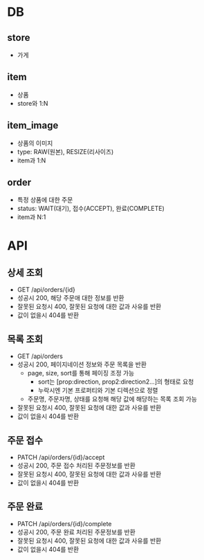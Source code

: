 # DB

## store

- 가게

## item

- 상품
- store와 1:N

## item_image

- 상품의 이미지
- type: RAW(원본), RESIZE(리사이즈)
- item과 1:N

## order

- 특정 상품에 대한 주문
- status: WAIT(대기), 접수(ACCEPT), 완료(COMPLETE)
- item과 N:1

# API

## 상세 조회 

- GET /api/orders/{id}
- 성공시 200, 해당 주문애 대한 정보를 반환
- 잘못된 요청시 400, 잘못된 요청에 대한 값과 사유를 반환
- 값이 없을시 404를 반환

## 목록 조회

- GET /api/orders
- 성공시 200, 페이지네이션 정보와 주문 목록을 반환
  - page, size, sort를 통해 페이징 조정 가능
    - sort는 [prop:direction, prop2:direction2...]의 형태로 요청
    - 누락시엔 기본 프로퍼티와 기본 디렉션으로 정렬
  - 주문명, 주문자명, 상태를 요청해 해당 값에 해당하는 목록 조회 가능 
- 잘못된 요청시 400, 잘못된 요청에 대한 값과 사유를 반환
- 값이 없을시 404를 반환

## 주문 접수

- PATCH /api/orders/{id}/accept
- 성공시 200, 주문 접수 처리된 주문정보를 반환
- 잘못된 요청시 400, 잘못된 요청에 대한 값과 사유를 반환
- 값이 없을시 404를 반환

## 주문 완료

- PATCH /api/orders/{id}/complete
- 성공시 200, 주문 완료 처리된 주문정보를 반환
- 잘못된 요청시 400, 잘못된 요청에 대한 값과 사유를 반환
- 값이 없을시 404를 반환